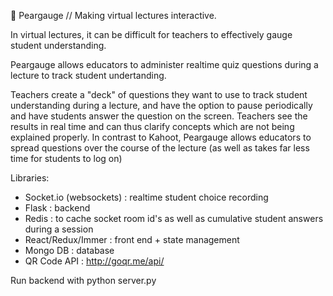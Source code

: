 🍐 Peargauge // Making virtual lectures interactive. 

In virtual lectures, it can be difficult for teachers to effectively gauge student understanding. 

Peargauge allows educators to administer realtime quiz questions during a lecture to track student undertanding. 

Teachers create a "deck" of questions they want to use to track student understanding during a lecture, and have the option to pause periodically and have students answer the question on the screen. Teachers see the results in real time and can thus clarify concepts which are not being explained properly. In contrast to Kahoot, Peargauge allows educators to spread questions over the course of the lecture (as well as takes far less time for students to log on) 

Libraries:
- Socket.io (websockets) : realtime student choice recording
- Flask : backend
- Redis : to cache socket room id's as well as cumulative student answers during a session
- React/Redux/Immer : front end + state management
- Mongo DB  : database
- QR Code API : http://goqr.me/api/

Run backend with python server.py
